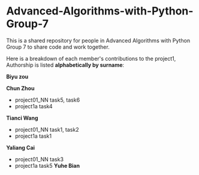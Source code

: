 # Advanced-Algorithms-with-Python-Group-7
This is a shared repository for people in Advanced Algorithms with Python Group 7 to share code and work together.

Here is a breakdown of each member's contributions to the project1, Authorship is listed **alphabetically by surname**:

**Biyu zou**

**Chun Zhou**
* project01_NN task5, task6
* project1a task4

**Tianci Wang**
* project01_NN task1, task2
* project1a task1

**Yaliang Cai**
* project01_NN task3
* project1a task5
**Yuhe Bian**

